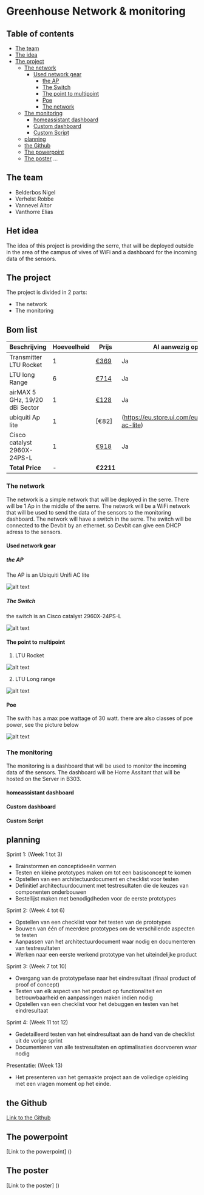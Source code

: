 # Greenhouse Network & monitoring

## Table of contents
- [The team](#the-team)
- [The idea](#the-idea)
- [The project](#the-project)
  * [The network](#the-network)
    + [Used network gear](#used-network-gear)
      - [the AP](#the-ap)
      - [The Switch](#the-switch)
      - [The point to multipoint](#the-point-to-multipoint)
      - [Poe](#poe)
      - [The network](#the-network-1)
  * [The monitoring](#the-monitoring)
    + [homeassistant dashboard](#homeassistant-dashboard)
    + [Custom dashboard](#custom-dashboard)
    + [Custom Script](#custom-script)
  * [planning](#planning)
  * [the Github](#the-github)
  * [The powerpoint](#the-powerpoint)
  * [The poster](#the-poster)
...

## The team
- Belderbos Nigel
- Verhelst Robbe
- Vannevel Aitor
- Vanthorre Elias

## Het idea
The idea of this project is providing the serre, that will be deployed outside in the area of the campus of vives of WiFi and a dashboard for the incoming data of the sensors.


## The project

The project is divided in 2 parts:
- The network
- The monitoring


## Bom list

| Beschrijving | Hoeveelheid | Prijs | Al aanwezig op school |
|--------------|-------------|-------|-----------------------|
| Transmitter LTU Rocket | 1 | [€369](https://eu.store.ui.com/eu/en/collections/uisp-wireless-ltu-5-ghz-basestation/products/ltu-rocket) | Ja |
| LTU long Range | 6 | [€714](https://eu.store.ui.com/eu/en/collections/uisp-wireless-ltu-5-ghz-client-long-range/products/ltu-lr) | Ja |
| airMAX 5 GHz, 19/20 dBi Sector | 1 | [€128](https://eu.store.ui.com/eu/en/collections/uisp-wireless-antennas-sector/products/am-5g2?variant=am-5g19-120) | Ja |
ubiquiti Ap lite | 1 | [€82] | (https://eu.store.ui.com/eu/en/products/uap-ac-lite)| Ja |
| Cisco catalyst 2960X-24PS-L | 1 | [€918](https://www.cisco.com/c/en/us/products/collateral/switches/catalyst-2960-x-series-switches/datasheet-c78-729232.html) | Ja |
| **Total Price** | - | **€2211** |

### The network

The network is a simple network that will be deployed in the serre. There will be 1 Ap in the middle of the serre. The network will be a WiFi network that will be used to send the data of the sensors to the monitoring dashboard. The network will have a switch in the serre. The switch will be connected to the Devbit by an ethernet. so Devbit can give een DHCP adress to the sensors.

#### Used network gear

##### the AP

The AP is an Ubiquiti Unifi AC lite 

![alt text](<foto's/ac lite.png>)


##### The Switch

the switch is an Cisco catalyst 2960X-24PS-L

![alt text](<foto's/cisco catalyst 2960x.png>)

#### The point to multipoint

1. LTU Rocket

![alt text](<foto's/LTU rocket.png>)

2. LTU Long range

![alt text](<foto's/LTU long range.png>)

#### Poe

The swith has a max poe wattage of 30 watt. there are also classes of poe power, see the picture below

![alt text](<foto's/Poe classes.png>)


#### 



### The monitoring

The monitoring is a dashboard that will be used to monitor the incoming data of the sensors. The dashboard will be Home Assitant that will be hosted on the Server in B303. 

#### homeassistant dashboard

#### Custom dashboard

#### Custom Script





## planning

Sprint 1: (Week 1 tot 3)
- Brainstormen en conceptideeën vormen
- Testen en kleine prototypes maken om tot een basisconcept te komen
- Opstellen van een architectuurdocument en checklist voor testen
- Definitief architectuurdocument met testresultaten die de keuzes van componenten onderbouwen
- Bestellijst maken met benodigdheden voor de eerste prototypes

Sprint 2: (Week 4 tot 6)
- Opstellen van een checklist voor het testen van de prototypes
- Bouwen van één of meerdere prototypes om de verschillende aspecten te testen
- Aanpassen van het architectuurdocument waar nodig en documenteren van testresultaten
- Werken naar een eerste werkend prototype van het uiteindelijke product

Sprint 3: (Week 7 tot 10)
- Overgang van de prototypefase naar het eindresultaat (finaal product of proof of concept)
- Testen van elk aspect van het product op functionaliteit en betrouwbaarheid en aanpassingen maken indien nodig
- Opstellen van een checklist voor het debuggen en testen van het eindresultaat

Sprint 4: (Week 11 tot 12)
- Gedetailleerd testen van het eindresultaat aan de hand van de checklist uit de vorige sprint
- Documenteren van alle testresultaten en optimalisaties doorvoeren waar nodig

Presentatie: (Week 13)
- Het presenteren van het gemaakte project aan de volledige opleiding met een vragen moment op het einde.


## the Github

[Link to the Github](https://github.com/vives-project-xp/GreenhouseNetwork-Monitoring)


## The powerpoint

[Link to the powerpoint] ()


## The poster

[Link to the poster] ()
